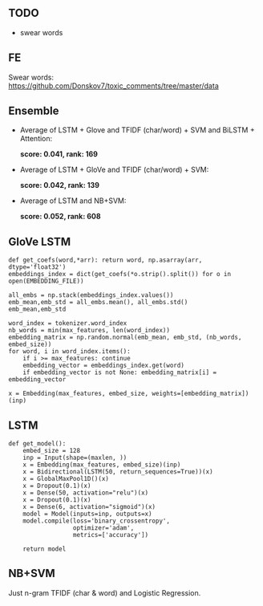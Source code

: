 ## TODO

* swear words

## FE

Swear words: https://github.com/Donskov7/toxic_comments/tree/master/data

## Ensemble

* Average of LSTM + Glove and TFIDF (char/word) + SVM and BiLSTM + Attention: 

  **score: 0.041, rank: 169**


* Average of LSTM + GloVe and TFIDF (char/word) + SVM: 

  **score: 0.042, rank: 139**

* Average of LSTM and NB+SVM: 

  **score: 0.052, rank: 608**

## GloVe LSTM

```
def get_coefs(word,*arr): return word, np.asarray(arr, dtype='float32')
embeddings_index = dict(get_coefs(*o.strip().split()) for o in open(EMBEDDING_FILE))

all_embs = np.stack(embeddings_index.values())
emb_mean,emb_std = all_embs.mean(), all_embs.std()
emb_mean,emb_std

word_index = tokenizer.word_index
nb_words = min(max_features, len(word_index))
embedding_matrix = np.random.normal(emb_mean, emb_std, (nb_words, embed_size))
for word, i in word_index.items():
    if i >= max_features: continue
    embedding_vector = embeddings_index.get(word)
    if embedding_vector is not None: embedding_matrix[i] = embedding_vector

x = Embedding(max_features, embed_size, weights=[embedding_matrix])(inp)
```



## LSTM

```
def get_model():
    embed_size = 128
    inp = Input(shape=(maxlen, ))
    x = Embedding(max_features, embed_size)(inp)
    x = Bidirectional(LSTM(50, return_sequences=True))(x)
    x = GlobalMaxPool1D()(x)
    x = Dropout(0.1)(x)
    x = Dense(50, activation="relu")(x)
    x = Dropout(0.1)(x)
    x = Dense(6, activation="sigmoid")(x)
    model = Model(inputs=inp, outputs=x)
    model.compile(loss='binary_crossentropy',
                  optimizer='adam',
                  metrics=['accuracy'])

    return model
```

## NB+SVM

Just n-gram TFIDF (char & word) and Logistic Regression.
